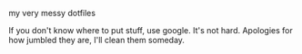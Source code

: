 my very messy dotfiles

If you don't know where to put stuff, use google. It's not hard.
Apologies for how jumbled they are, I'll clean them someday. 
